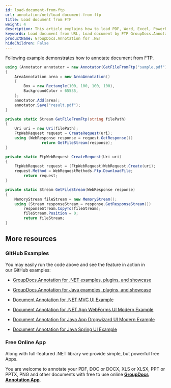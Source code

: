 ```yaml
---
id: load-document-from-ftp
url: annotation/net/load-document-from-ftp
title: Load document from FTP
weight: 4
description: This article explains how to load PDF, Word, Excel, PowerPoint documents from FTP when using GroupDocs.Annotation for .NET.
keywords: Load document from URL, Load document by FTP GroupDocs.Annotation
productName: GroupDocs.Annotation for .NET
hideChildren: False
---
```

Following example demonstrates how to annotate document from FTP.

```csharp
using (Annotator annotator = new Annotator(GetFileFromFtp("sample.pdf")))
{
	AreaAnnotation area = new AreaAnnotation()
	{
		Box = new Rectangle(100, 100, 100, 100),
		BackgroundColor = 65535,
	};
	annotator.Add(area);
	annotator.Save("result.pdf");
}

private static Stream GetFileFromFtp(string filePath)
{
	Uri uri = new Uri(filePath);
	FtpWebRequest request = CreateRequest(uri);
	using (WebResponse response = request.GetResponse())
                return GetFileStream(response);
}

private static FtpWebRequest CreateRequest(Uri uri)
{
	FtpWebRequest request = (FtpWebRequest)WebRequest.Create(uri);
	request.Method = WebRequestMethods.Ftp.DownloadFile;
		return request;
}

private static Stream GetFileStream(WebResponse response)
{
	MemoryStream fileStream = new MemoryStream();
	using (Stream responseStream = response.GetResponseStream())
		responseStream.CopyTo(fileStream);
		fileStream.Position = 0;
		return fileStream;
}
```

## More resources

### GitHub Examples

You may easily run the code above and see the feature in action in our GitHub examples:

*   [GroupDocs.Annotation for .NET examples, plugins, and showcase](https://github.com/groupdocs-annotation/GroupDocs.Annotation-for-.NET)
    
*   [GroupDocs.Annotation for Java examples, plugins, and showcase](https://github.com/groupdocs-annotation/GroupDocs.Annotation-for-Java)
    
*   [Document Annotation for .NET MVC UI Example](https://github.com/groupdocs-annotation/GroupDocs.Annotation-for-.NET-MVC) 
    
*   [Document Annotation for .NET App WebForms UI Modern Example](https://github.com/groupdocs-annotation/GroupDocs.Annotation-for-.NET-WebForms)
    
*   [Document Annotation for Java App Dropwizard UI Modern Example](https://github.com/groupdocs-annotation/GroupDocs.Annotation-for-Java-Dropwizard)
    
*   [Document Annotation for Java Spring UI Example](https://github.com/groupdocs-annotation/GroupDocs.Annotation-for-Java-Spring)
    

### Free Online App

Along with full-featured .NET library we provide simple, but powerful free Apps.

You are welcome to annotate your PDF, DOC or DOCX, XLS or XLSX, PPT or PPTX, PNG and other documents with free to use online **[GroupDocs Annotation App](https://products.groupdocs.app/annotation)**.
